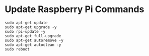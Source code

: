 # Update Raspberry Pi Commands

    sudo apt-get update 
    sudo apt-get upgrade -y 
    sudo rpi-update -y 
    sudo apt-get full-upgrade
    sudo apt-get autoremove -y 
    sudo apt-get autoclean -y 
    sudo reboot
